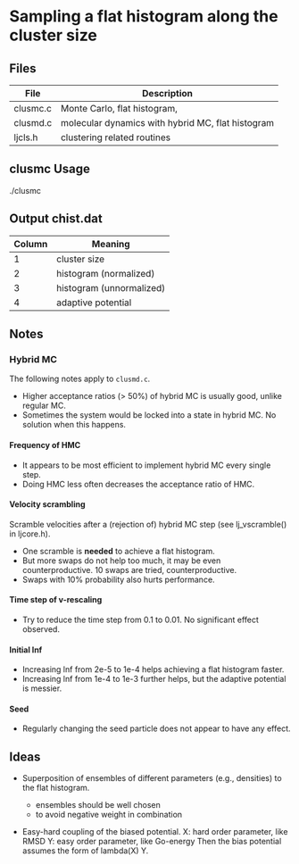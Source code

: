# Sampling a flat histogram along the cluster size #

## Files ##

 File         | Description
--------------|------------------------------
clusmc.c      | Monte Carlo, flat histogram,
clusmd.c      | molecular dynamics with hybrid MC, flat histogram
ljcls.h       | clustering related routines


## clusmc Usage ##

./clusmc


## Output chist.dat ##

Column        | Meaning
--------------|------------------------------
1             | cluster size
2             | histogram (normalized)
3             | histogram (unnormalized)
4             | adaptive potential



## Notes ##

### Hybrid MC ###

The following notes apply to `clusmd.c`.

  * Higher acceptance ratios (> 50%) of hybrid MC is usually good, unlike regular MC.
  * Sometimes the system would be locked into a state in hybrid MC.  No solution when this happens.

#### Frequency of HMC ####
  * It appears to be most efficient to implement hybrid MC every single step.
  * Doing HMC less often decreases the acceptance ratio of HMC.

#### Velocity scrambling ####
  Scramble velocities after a (rejection of) hybrid MC step (see lj_vscramble() in ljcore.h).

  * One scramble is **needed** to achieve a flat histogram.
  * But more swaps do not help too much, it may be even counterproductive. 10 swaps are tried, counterproductive.
  * Swaps with 10% probability also hurts performance.

#### Time step of v-rescaling ####
  * Try to reduce the time step from 0.1 to 0.01.  No significant effect observed.

#### Initial lnf ####
  * Increasing lnf from 2e-5 to 1e-4 helps achieving a flat histogram faster.
  * Increasing lnf from 1e-4 to 1e-3 further helps, but the adaptive potential is messier.

#### Seed ####
  * Regularly changing the seed particle does not appear to have any effect.





## Ideas ##

* Superposition of ensembles of different parameters (e.g., densities)
  to the flat histogram.
  + ensembles should be well chosen
  + to avoid negative weight in combination

* Easy-hard coupling of the biased potential.
  X: hard order parameter, like RMSD
  Y: easy order parameter, like Go-energy
  Then the bias potential assumes the form of lambda(X) Y.


